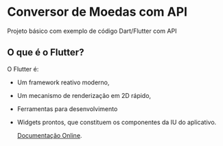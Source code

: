 # Conversor de Moedas com API

Projeto básico com exemplo de código Dart/Flutter com API

## O que é o Flutter? 

O Flutter é:

- Um framework reativo moderno,

- Um mecanismo de renderização em 2D rápido,

- Ferramentas para desenvolvimento

- Widgets prontos, que constituem os componentes da IU do aplicativo.

  [Documentação Online](https://flutter.io/docs).

